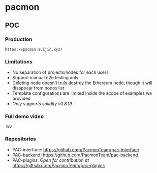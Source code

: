 # pacmon

## POC

### Production

```
https://pacmon.suijin.xyz/
```

### Limitations

- No separation of projects/nodes for each users
- Support manual e2e testing only
- Deleting node doesn’t truly destroy the Ethereum node, though it will disappear from nodes list
- Template configurations are limited inside the scope of examples we provided
- _Only supports solidity v0.8.19_

### Full demo video

```
TBD
```

### Repositories

- PAC-interface: https://github.com/PacmonTeam/pac-interface
- PAC-backend: https://github.com/PacmonTeam/pac-backend
- PAC-plugins: _Open for contribution at_ https://github.com/PacmonTeam/pac-plugins

